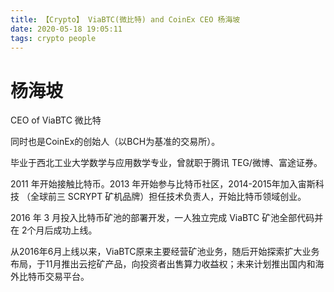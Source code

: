 ```yaml
---
title: 【Crypto】 ViaBTC(微比特) and CoinEx CEO 杨海坡
date: 2020-05-18 19:05:11
tags: crypto people
---
```


# 杨海坡

CEO of ViaBTC 微比特

同时也是CoinEx的创始人（以BCH为基准的交易所）。

毕业于西北工业大学数学与应用数学专业，曾就职于腾讯 TEG/微博、富途证券。

2011 年开始接触比特币。2013 年开始参与比特币社区，2014-2015年加入宙斯科技 （全球前三 SCRYPT 矿机品牌）担任技术负责人，开始比特币领域创业。

2016 年 3 月投入比特币矿池的部署开发，一人独立完成 ViaBTC 矿池全部代码并在 2个月后成功上线。

从2016年6月上线以来，ViaBTC原来主要经营矿池业务，随后开始探索扩大业务布局，于11月推出云挖矿产品，向投资者出售算力收益权；未来计划推出国内和海外比特币交易平台。
